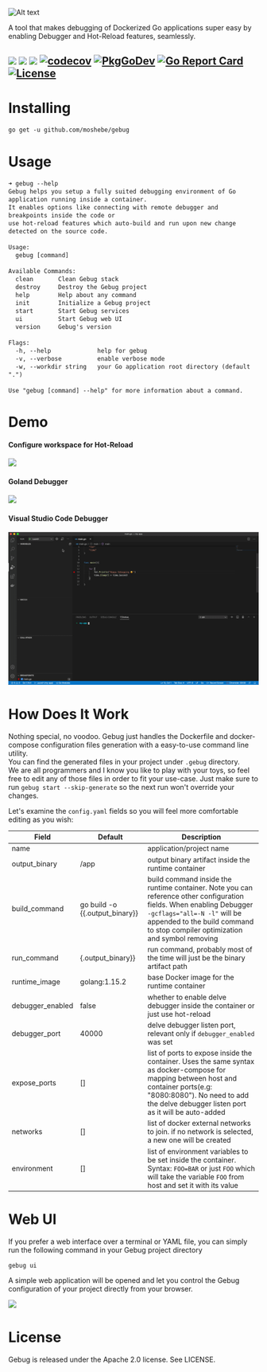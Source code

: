 ![Alt text](assets/logo.png?raw=true"Gebug")

A tool that makes debugging of Dockerized Go applications super easy by enabling Debugger and Hot-Reload features, seamlessly.  

![](https://github.com/moshebe/gebug/workflows/lint/badge.svg)
![](https://github.com/moshebe/gebug/workflows/test/badge.svg)
![](https://github.com/moshebe/gebug/workflows/telegram/badge.svg)
[![codecov](https://codecov.io/gh/moshebe/gebug/branch/master/graph/badge.svg)](https://codecov.io/gh/moshebe/gebug)
[![PkgGoDev](https://pkg.go.dev/badge/github.com/moshebe/gebug)](https://pkg.go.dev/github.com/moshebe/gebug)
[![Go Report Card](https://goreportcard.com/badge/github.com/moshebe/gebug)](https://goreportcard.com/report/github.com/moshebe/gebug)
[![License](https://img.shields.io/badge/License-Apache%202.0-blue.svg)](https://opensource.org/licenses/Apache-2.0)
---
# Installing
```
go get -u github.com/moshebe/gebug
```

# Usage
```
➜ gebug --help
Gebug helps you setup a fully suited debugging environment of Go application running inside a container.
It enables options like connecting with remote debugger and breakpoints inside the code or 
use hot-reload features which auto-build and run upon new change detected on the source code.

Usage:
  gebug [command]

Available Commands:
  clean       Clean Gebug stack
  destroy     Destroy the Gebug project
  help        Help about any command
  init        Initialize a Gebug project
  start       Start Gebug services
  ui          Start Gebug web UI
  version     Gebug's version

Flags:
  -h, --help             help for gebug
  -v, --verbose          enable verbose mode
  -w, --workdir string   your Go application root directory (default ".")

Use "gebug [command] --help" for more information about a command.
```

# Demo
#### Configure workspace for Hot-Reload
![](assets/demo-hot-reload.gif)

#### Goland Debugger
![](assets/demo-goland-debugger.gif)

#### Visual Studio Code Debugger
![](assets/demo-vscode-debugger.gif)



# How Does It Work

Nothing special, no voodoo. Gebug just handles the Dockerfile and docker-compose configuration files generation with a easy-to-use command line utility.    
You can find the generated files in your project under `.gebug` directory.  
We are all programmers and I know you like to play with your toys, so feel free to edit any of those files in order to fit your use-case. 
Just make sure to run `gebug start --skip-generate` so the next run won't override your changes.

Let's examine the `config.yaml` fields so you will feel more comfortable editing as you wish:

| Field            	| Default                          	    | Description                                                                                                                                                                                                                             	|
|------------------	|---------------------------------------|-----------------------------------------------------------------------------------------------------------------------------------------------------------------------------------------------------------------------------------------	|
| name             	|                                	    | application/project name                                                                                                                                                                                                                	|
| output_binary    	| /app                           	    | output binary artifact inside the runtime container                                                                                                                                                                                     	|
| build_command    	| go build -o {{.output_binary}}  	    | build command inside the runtime container.  Note you can reference other configuration fields. When enabling Debugger `-gcflags="all=-N -l"` will be appended  to the build command to stop compiler optimization and symbol removing 	|
| run_command      	| {.output_binary}}              	    | run command, probably most of the time will just be the binary artifact path                                                                                                                                                            	|
| runtime_image    	| golang:1.15.2                    	    | base Docker image for the runtime container                                                                                                                                                                                             	|
| debugger_enabled 	| false                            	    | whether to enable delve debugger inside the container or just use hot-reload                                                                                                                                                            	|
| debugger_port    	| 40000                            	    | delve debugger listen port, relevant only if `debugger_enabled` was set                                                                                                                                                                 	|
| expose_ports     	| []                               	    | list of ports to expose inside the container. Uses the same syntax as docker-compose for mapping between host and container ports(e.g: "8080:8080"). No need to add the delve debugger listen port as it will be auto-added            	|
| networks     	    | []                               	    | list of docker external networks to join. if no network is selected, a new one will be created                                                                                                                                            |
| environment     	| []                               	    | list of environment variables to be set inside the container. Syntax: `FOO=BAR` or just `FOO` which will take the variable `FOO` from host and set it with its value                                                                      |

# Web UI
If you prefer a web interface over a terminal or YAML file, you can simply run the following command in your Gebug project directory
```
gebug ui
``` 
A simple web application will be opened and let you control the Gebug configuration of your project directly from your browser.  

![](assets/demo-webui.gif)
 
# License
Gebug is released under the Apache 2.0 license. See LICENSE.






